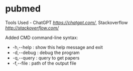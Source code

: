 # pubmed

Tools Used - ChatGPT _https://chatgpt.com/_, Stackoverflow _http://stackoverflow.com/_

Added CMD command-line syntax:
- -h,--help  : show this help message and exit
- -d,--debug : debug the program
- -q,--query : query to get papers
- -f,--file  : path of the output file

